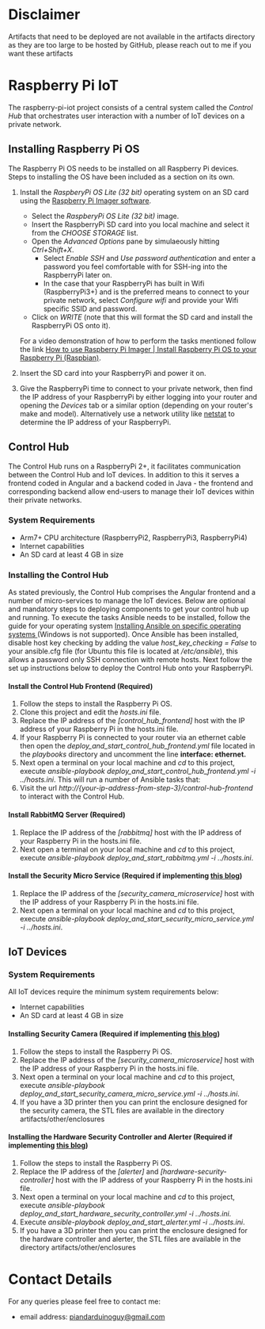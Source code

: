 # Disclaimer
Artifacts that need to be deployed are not available in the artifacts directory as they are too large to be hosted by GitHub, please reach out to me if you want these artifacts
# Raspberry Pi IoT
The raspberry-pi-iot project consists of a central system called the *Control Hub* that orchestrates user interaction with a number of IoT devices on a private network.

## Installing Raspberry Pi OS
The Raspberry Pi OS needs to be installed on all Raspberry Pi devices. Steps to installing the OS have been included as a section on its own.
1. Install the *RaspberyPi OS Lite (32 bit)* operating system on an SD card using the [Raspberry Pi Imager software](https://www.raspberrypi.org/software/).
   * Select the *RaspberyPi OS Lite (32 bit)* image.
   * Insert the RaspberryPi SD card into you local machine and select it from the *CHOOSE STORAGE* list.
   * Open the *Advanced Options* pane by simulaeously hitting *Ctrl+Shift+X*.
      * Select *Enable SSH* and *Use password authentication* and enter a password you feel comfortable with for SSH-ing into the RaspberryPi later on.
      * In the case that your RaspberryPi has built in Wifi (RaspberryPi3+) and is the preferred means to connect to your private network, select *Configure wifi* and provide your Wifi specific SSID and password.
   * Click on *WRITE* (note that this will format the SD card and install the RaspberryPi OS onto it).

   For a video demonstration of how to perform the tasks mentioned follow the link [How to use Raspberry Pi Imager | Install Raspberry Pi OS to your Raspberry Pi (Raspbian)](https://www.youtube.com/watch?v=ntaXWS8Lk34).
2. Insert the SD card into your RaspberryPi and power it on.
3. Give the RaspberryPi time to connect to your private network, then find the IP address of your RaspberryPi by either logging into your router and opening the *Devices* tab or a similar option (depending on your router's make and model). Alternatively use a network utility like [netstat](https://linux.die.net/man/8/netstat) to determine the IP address of your RaspberryPi.

## Control Hub
The Control Hub runs on a RaspberryPi 2+, it facilitates communication between the Control Hub and IoT devices. In addition to this it serves a frontend coded in Angular and a backend coded in Java - the frontend and corresponding backend allow end-users to manage their IoT devices within their private networks.
### System Requirements
* Arm7+ CPU architecture (RaspberryPi2, RaspberryPi3, RaspberryPi4)
* Internet capabilities
* An SD card at least 4 GB in size

### Installing the Control Hub
As stated previously, the Control Hub comprises the Angular frontend and a number of micro-services to manage the IoT devices. Below are optional and mandatory steps to deploying components to get your control hub up and running.
To execute the tasks Ansible needs to be installed, follow the guide for your operating system [Installing Ansible on specific operating systems
](https://docs.ansible.com/ansible/latest/installation_guide/intro_installation.html#installing-ansible-on-specific-operating-systems) (Windows is not supported). Once Ansible has been installed, disable host key checking by adding the value *host_key_checking = False* to your ansible.cfg file (for Ubuntu this file is located at */etc/ansible*), this allows a password only SSH connection with remote hosts. Next follow the set up instructions below to deploy the Control Hub onto your RaspberryPi.

#### Install the Control Hub Frontend (Required)
1. Follow the steps to install the Raspberry Pi OS.
2. Clone this project and edit the *hosts.ini* file. 
3. Replace the IP address of the *[control_hub_frontend]* host with the IP address of your Raspberry Pi in the hosts.ini file.
4. If your Raspberry Pi is connected to your router via an ethernet cable then open the *deploy_and_start_control_hub_frontend.yml* file located in the *playbooks* directory and uncomment the line **interface: ethernet.**
5. Next open a terminal on your local machine and *cd* to this project, execute *ansible-playbook deploy_and_start_control_hub_frontend.yml -i ../hosts.ini*. This will run a number of Ansible tasks that:
6. Visit the url *http://{your-ip-address-from-step-3}/control-hub-frontend* to interact with the Control Hub.

#### Install RabbitMQ Server (Required)
1. Replace the IP address of the *[rabbitmq]* host with the IP address of your Raspberry Pi in the hosts.ini file.
2. Next open a terminal on your local machine and *cd* to this project, execute *ansible-playbook deploy_and_start_rabbitmq.yml -i ../hosts.ini*.

#### Install the Security Micro Service (Required if implementing [this blog](here-is-link))
1. Replace the IP address of the *[security_camera_microservice]* host with the IP address of your Raspberry Pi in the hosts.ini file.
2. Next open a terminal on your local machine and *cd* to this project, execute *ansible-playbook deploy_and_start_security_micro_service.yml -i ../hosts.ini*. 

## IoT Devices
### System Requirements
All IoT devices require the minimum system requirements below:
* Internet capabilities
* An SD card at least 4 GB in size
#### Installing Security Camera (Required if implementing [this blog](here-is-link))
1. Follow the steps to install the Raspberry Pi OS.
2. Replace the IP address of the *[security_camera_microservice]* host with the IP address of your Raspberry Pi in the hosts.ini file.
3. Next open a terminal on your local machine and *cd* to this project, execute *ansible-playbook deploy_and_start_security_camera_micro_service.yml -i ../hosts.ini*.
4. If you have a 3D printer then you can print the enclosure designed for the security camera, the STL files are available in the directory artifacts/other/enclosures 

#### Installing the Hardware Security Controller and Alerter (Required if implementing [this blog](here-is-link))
1. Follow the steps to install the Raspberry Pi OS.
2. Replace the IP address of the *[alerter]* and *[hardware-security-controller]* host with the IP address of your Raspberry Pi in the hosts.ini file. 
3. Next open a terminal on your local machine and *cd* to this project, execute *ansible-playbook deploy_and_start_hardware_security_controller.yml -i ../hosts.ini*. 
4. Execute *ansible-playbook deploy_and_start_alerter.yml -i ../hosts.ini*.
5. If you have a 3D printer then you can print the enclosure designed for the hardware controller and alerter, the STL files are available in the directory artifacts/other/enclosures

# Contact Details
For any queries please feel free to contact me:
* email address: piandarduinoguy@gmail.com